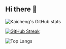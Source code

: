 ## Hi there 👋

<!--
**KyntonKCC/KyntonKCC** is a ✨ _special_ ✨ repository because its `README.md` (this file) appears on your GitHub profile.

Here are some ideas to get you started:

- 🔭 I’m currently working on ...
- 🌱 I’m currently learning ...
- 👯 I’m looking to collaborate on ...
- 🤔 I’m looking for help with ...
- 💬 Ask me about ...
- 📫 How to reach me: ...
- 😄 Pronouns: ...
- ⚡ Fun fact: ...
-->
![Kaicheng's GitHub stats](https://github-readme-stats.vercel.app/api?username=KyntonKCC&show_icons=true&theme=tokyonight&hide_border=true)

[![GitHub Streak](https://github-readme-streak-stats.herokuapp.com?user=KyntonKCC&theme=tokyonight&count_private=true&hide_border=true&date_format=M%20j%5B%2C%20Y%5D)](https://git.io/streak-stats)

![Top Langs](https://github-readme-stats.vercel.app/api/top-langs/?username=KyntonKCC&layout=compact&theme=tokyonight&hide_border=true&hide=html)
